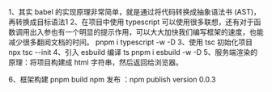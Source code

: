 <!--
 * @Author: muxi.jth 2016670689@qq.com
 * @Date: 2022-08-13 21:27:58
 * @LastEditors: muxi.jth 2016670689@qq.com
 * @LastEditTime: 2022-08-13 23:01:27
 * @FilePath: /myfrontframe/README.md
 * @Description: 这是默认设置,请设置`customMade`, 打开koroFileHeader查看配置 进行设置: https://github.com/OBKoro1/koro1FileHeader/wiki/%E9%85%8D%E7%BD%AE
-->
1、其实 babel 的实现原理非常简单，就是通过将代码转换成抽象语法书 (AST)，再转换成目标语法1
2、在项目中使用 typescript 可以使用很多联想，还有对于函数调用出入参也有一个明显的提示作用，可以大大加快我们编写框架的速度，也能减少很多翻阅文档的时间。
pnpm i typescript -w -D
3、使用 tsc 初始化项目
npx tsc --init
4、引入 esbuild 编译 ts
pnpm i esbuild -w -D
5、服务端渲染的原理：将项目构建成 html 字符串，然后返回给浏览器。

6、框架构建 pnpm build
   npm 发布 ：npm publish version 0.0.3


